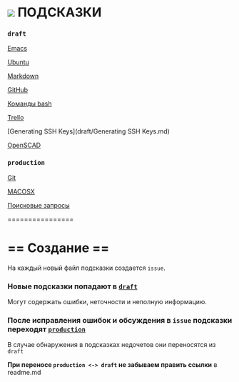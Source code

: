 ![](https://avatars0.githubusercontent.com/u/6559911?s=29) ПОДСКАЗКИ
===

### `draft`

  [Emacs](draft/Emacs.md)
	
  [Ubuntu](draft/Ubuntu.md)
  
  [Markdown](draft/Markdown.md)

  [GitHub](draft/GitHub.md)

  [Команды bash](draft/bash:commands.md)
  
  [Trello](draft/Trello.md)
  
  [Generating SSH Keys](draft/Generating SSH Keys.md)
  
  [OpenSCAD](draft/OpenSCAD.md)
  
### `production`  
  
  [Git](Git.Hub.md)

  [MACOSX](MACOSX.md)
	
  [Поисковые запросы](Query-language.md)
	


================

# == Создание ==

На каждый новый файл подсказки создается `issue`.

### Новые подсказки попадают в [`draft`](draft)
 
 Могут содержать ошибки, неточности и неполную информацию.

### После исправления ошибок и обсуждения в `issue` подсказки переходят [`production`](.)

 

В случае обнаружения в подсказках недочетов они переносятся из `draft`

**При переносе `production <-> draft` не забываем править ссылки** в readme.md
